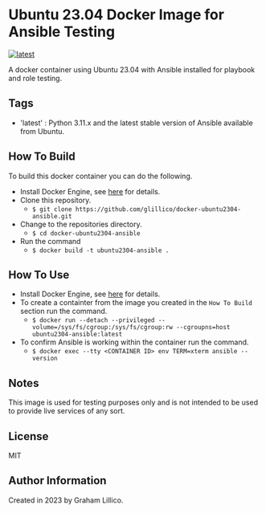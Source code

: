 # Ubuntu 23.04 Docker Image for Ansible Testing

[![latest](https://github.com/glillico/docker-ubuntu2304-ansible/workflows/latest/badge.svg)](https://github.com/glillico/docker-ubuntu2304-ansible/actions?query=workflow%3Alatest)

A docker container using Ubuntu 23.04 with Ansible installed for playbook and role testing.

## Tags

  - 'latest'  : Python 3.11.x and the latest stable version of Ansible available from Ubuntu.

## How To Build

To build this docker container you can do the following.

  - Install Docker Engine, see [here](https://docs.docker.com/engine/install/) for details.
  - Clone this repository.
    - `$ git clone https://github.com/glillico/docker-ubuntu2304-ansible.git`
  - Change to the repositories directory.
    - `$ cd docker-ubuntu2304-ansible`
  - Run the command
    - `$ docker build -t ubuntu2304-ansible .`

## How To Use

  - Install Docker Engine, see [here](https://docs.docker.com/engine/install/) for details.
  - To create a containter from the image you created in the `How To Build` section run the command.
    - `$ docker run --detach --privileged --volume=/sys/fs/cgroup:/sys/fs/cgroup:rw --cgroupns=host ubuntu2304-ansible:latest`
  - To confirm Ansible is working within the container run the command.
    - `$ docker exec --tty <CONTAINER ID> env TERM=xterm ansible --version`

## Notes

This image is used for testing purposes only and is not intended to be used to provide live services of any sort.

## License

MIT

## Author Information

Created in 2023 by Graham Lillico.
